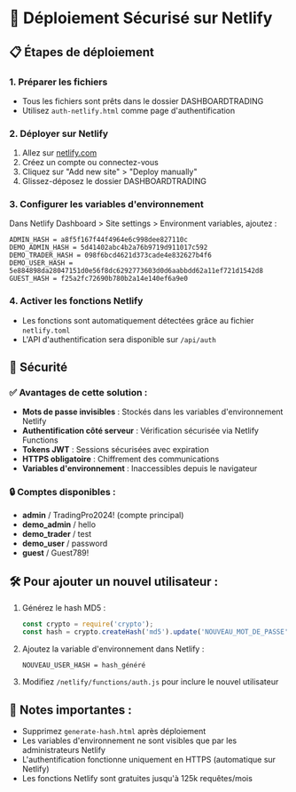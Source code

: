 # 🚀 Déploiement Sécurisé sur Netlify

## 📋 Étapes de déploiement

### 1. Préparer les fichiers
- Tous les fichiers sont prêts dans le dossier DASHBOARDTRADING
- Utilisez `auth-netlify.html` comme page d'authentification

### 2. Déployer sur Netlify
1. Allez sur [netlify.com](https://netlify.com)
2. Créez un compte ou connectez-vous
3. Cliquez sur "Add new site" > "Deploy manually"
4. Glissez-déposez le dossier DASHBOARDTRADING

### 3. Configurer les variables d'environnement
Dans Netlify Dashboard > Site settings > Environment variables, ajoutez :

```
ADMIN_HASH = a8f5f167f44f4964e6c998dee827110c
DEMO_ADMIN_HASH = 5d41402abc4b2a76b9719d911017c592
DEMO_TRADER_HASH = 098f6bcd4621d373cade4e832627b4f6
DEMO_USER_HASH = 5e884898da28047151d0e56f8dc6292773603d0d6aabbdd62a11ef721d1542d8
GUEST_HASH = f25a2fc72690b780b2a14e140ef6a9e0
```

### 4. Activer les fonctions Netlify
- Les fonctions sont automatiquement détectées grâce au fichier `netlify.toml`
- L'API d'authentification sera disponible sur `/api/auth`

## 🔐 Sécurité

### ✅ Avantages de cette solution :
- **Mots de passe invisibles** : Stockés dans les variables d'environnement Netlify
- **Authentification côté serveur** : Vérification sécurisée via Netlify Functions
- **Tokens JWT** : Sessions sécurisées avec expiration
- **HTTPS obligatoire** : Chiffrement des communications
- **Variables d'environnement** : Inaccessibles depuis le navigateur

### 🔒 Comptes disponibles :
- **admin** / TradingPro2024! (compte principal)
- **demo_admin** / hello
- **demo_trader** / test  
- **demo_user** / password
- **guest** / Guest789!

## 🛠️ Pour ajouter un nouvel utilisateur :

1. Générez le hash MD5 :
   ```javascript
   const crypto = require('crypto');
   const hash = crypto.createHash('md5').update('NOUVEAU_MOT_DE_PASSE' + 'TradingSalt2024').digest('hex');
   ```

2. Ajoutez la variable d'environnement dans Netlify :
   ```
   NOUVEAU_USER_HASH = hash_généré
   ```

3. Modifiez `/netlify/functions/auth.js` pour inclure le nouvel utilisateur

## 📝 Notes importantes :
- Supprimez `generate-hash.html` après déploiement
- Les variables d'environnement ne sont visibles que par les administrateurs Netlify
- L'authentification fonctionne uniquement en HTTPS (automatique sur Netlify)
- Les fonctions Netlify sont gratuites jusqu'à 125k requêtes/mois